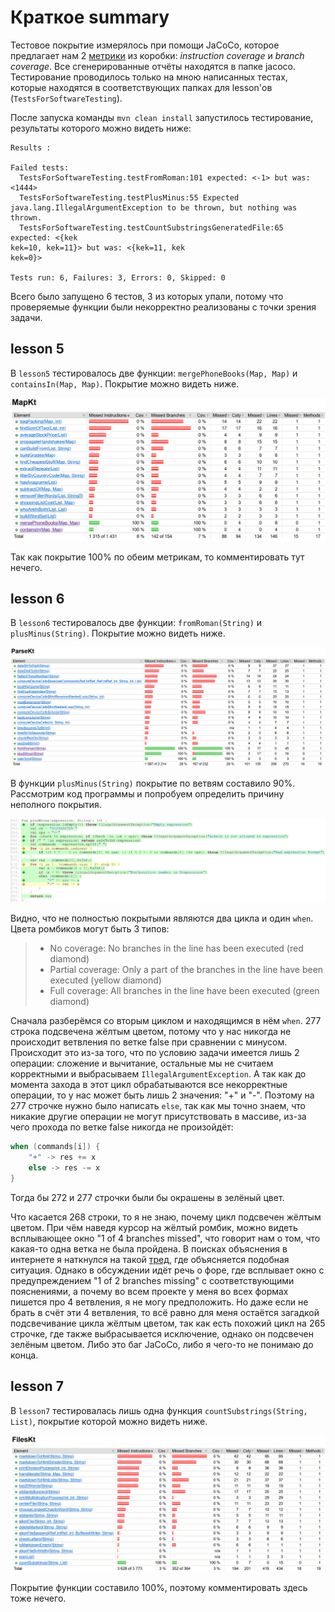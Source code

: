 # Краткое summary

Тестовое покрытие измерялось при помощи JaCoCo, которое предлагает нам 2 [метрики](https://www.eclemma.org/jacoco/trunk/doc/counters.html) из коробки: *instruction coverage* и *branch coverage*. Все сгенерированные отчёты находятся в папке jacoco. Тестирование проводилось только на мною написанных тестах, которые находятся в соответствующих папках для lesson'ов (`TestsForSoftwareTesting`).

После запуска команды `mvn clean install` запустилось тестирование, результаты которого можно видеть ниже:

```
Results :

Failed tests: 
  TestsForSoftwareTesting.testFromRoman:101 expected: <-1> but was: <1444>
  TestsForSoftwareTesting.testPlusMinus:55 Expected java.lang.IllegalArgumentException to be thrown, but nothing was thrown.
  TestsForSoftwareTesting.testCountSubstringsGeneratedFile:65 expected: <{kek
kek=10, kek=11}> but was: <{kek=11, kek
kek=0}>

Tests run: 6, Failures: 3, Errors: 0, Skipped: 0
```

Всего было запущено 6 тестов, 3 из которых упали, потому что проверяемые функции были некорректно реализованы с точки зрения задачи.

## lesson 5

В `lesson5` тестировалось две функции: `mergePhoneBooks(Map, Map)` и `containsIn(Map, Map)`. Покрытие можно видеть ниже.

![](images/lesson5.png)

Так как покрытие 100% по обеим метрикам, то комментировать тут нечего.

## lesson 6

В `lesson6` тестировалось две функции: `fromRoman(String)` и `plusMinus(String)`. Покрытие можно видеть ниже.

![](images/lesson6.png)

В функции `plusMinus(String)` покрытие по ветвям составило 90%. Рассмотрим код программы и попробуем определить причину неполного покрытия.

![](images/plusMinus.png)

Видно, что не полностью покрытыми являются два цикла и один `when`. Цвета ромбиков могут быть 3 типов:

> - No coverage: No branches in the line has been executed (red diamond)
> - Partial coverage: Only a part of the branches in the line have been executed (yellow diamond)
> - Full coverage: All branches in the line have been executed (green diamond)

Сначала разберёмся со вторым циклом и находящимся в нём `when`. 277 строка подсвечена жёлтым цветом, потому что у нас никогда не происходит ветвления по ветке false при сравнении с минусом. Происходит это из-за того, что по условию задачи имеется лишь 2 операции: сложение и вычитание, остальные мы не считаем корректными и выбрасываем `IllegalArgumentException`. А так как до момента захода в этот цикл обрабатываются все некорректные операции, то у нас может быть лишь 2 значения: "+" и "-". Поэтому на 277 строчке нужно было написать `else`, так как мы точно знаем, что никакие другие операции не могут присутствовать в массиве, из-за чего прохода по ветке false никогда не произойдёт:

```kotlin
when (commands[i]) {
    "+" -> res += x
    else -> res -= x
}
```

Тогда бы 272 и 277 строчки были бы окрашены в зелёный цвет.

Что касается 268 строки, то я не знаю, почему цикл подсвечен жёлтым цветом. При чём наведя курсор на жёлтый ромбик, можно видеть всплывающее окно "1 of 4 branches missed", что говорит нам о том, что какая-то одна ветка не была пройдена. В поисках объяснения в интернете я наткнулся на такой [тред](https://stackoverflow.com/a/53972675/14938288), где объясняется подобная ситуация. Однако в обсуждении идёт речь о форе, где всплывает окно с предупреждением "1 of 2 branches missing" с соответствующими пояснениями, а почему во всем проекте у меня во всех формах пишется про 4 ветвления, я не могу предположить. Но даже если не брать в счёт эти 4 ветвления, то всё равно для меня остаётся загадкой подсвечивание цикла жёлтым цветом, так как есть похожий цикл на 265 строчке, где также выбрасывается исключение, однако он подсвечен зелёным цветом. Либо это баг JaCoCo, либо я чего-то не понимаю до конца.

## lesson 7

В `lesson7` тестировалась лишь одна функция `countSubstrings(String, List)`, покрытие которой можно видеть ниже.

![](images/lesson7.png)

Покрытие функции составило 100%, поэтому комментировать здесь тоже нечего.
